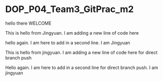 # DOP_P04_Team3_GitPrac_m2

hello there WELCOME

This is hello from Jingyuan. I am adding a new line of code here

hello again. I am here to add in a second line. I am Jingyuan

This is hello from jingyuan. I am adding a new line of code here for direct branch push

Hello again. I am here to add in a second line for direct branch push. I am jingyuan